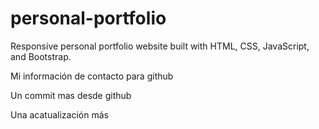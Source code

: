 # personal-portfolio
Responsive personal portfolio website built with HTML, CSS, JavaScript, and Bootstrap.

Mi información de contacto para github

Un commit mas desde github

Una acatualización más
